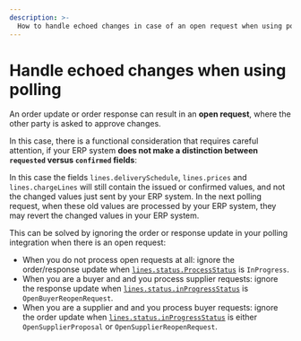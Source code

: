 ```yaml
---
description: >-
  How to handle echoed changes in case of an open request when using polling
---
```


# Handle echoed changes when using polling

An order update or order response can result in an **open request**, where the other party is asked to approve changes. 

In this case, there is a functional consideration that requires careful attention, if your ERP system **does not make a distinction between `requested` versus `confirmed` fields**:

In this case the fields `lines.deliverySchedule`, `lines.prices` and `lines.chargeLines` will still contain the issued or confirmed values, and not the changed values just sent by your ERP system. In the next polling request, when these old values are processed by your ERP system, they may revert the changed values in your ERP system.

This can be solved by ignoring the order or response update in your polling integration when there is an open request:

* When you do not process open requests at all: ignore the order/response update when [`lines.status.ProcessStatus`](../../order/buyer/receive/README.md#line-process-status) is `InProgress`.
* When you are a buyer and and you process supplier requests: ignore the response update when [`lines.status.inProgressStatus`](../../order/buyer/receive/README.md#line-in-progress-status) is `OpenBuyerReopenRequest`.
* When you are a supplier and and you process buyer requests: ignore the order update when [`lines.status.inProgressStatus`](../../order/supplier/receive/README.md#line-in-progress-status) is either `OpenSupplierProposal` or `OpenSupplierReopenRequest`.
